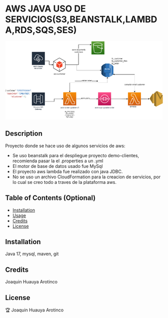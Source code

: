 # AWS JAVA USO DE SERVICIOS(S3,BEANSTALK,LAMBDA,RDS,SQS,SES)

![alt text](assets/images/screenshot.png)

## Description

Proyecto donde se hace uso de algunos servicios de aws:

- Se uso beanstalk para el despliegue proyecto demo-clientes, recomienda pasar la el .properties a un .yml
- El motor de base de datos usado fue MySql
- El proyecto aws lambda fue realizado con java JDBC. 
- No se uso un archivo CloudFormation para la creacion de servicios, por lo cual se creo todo a traves de la plataforma aws.

## Table of Contents (Optional)

- [Installation](#installation)
- [Usage](#usage)
- [Credits](#credits)
- [License](#license)

## Installation

Java 17, mysql, maven, git

## Credits

Joaquin Huauya Arotinco

## License

🏆 Joaquin Huauya Arotinco

